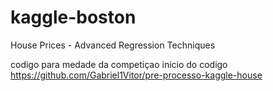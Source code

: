 # kaggle-boston
House Prices - Advanced Regression Techniques

codigo para medade da competiçao
inicio do codigo https://github.com/Gabriel1Vitor/pre-processo-kaggle-house
